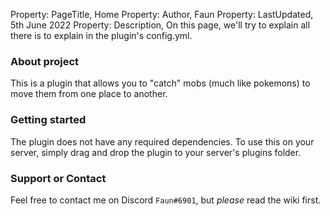 Property: PageTitle, Home
Property: Author, Faun
Property: LastUpdated, 5th June 2022
Property: Description, On this page&#44; we'll try to explain all there is to explain in the plugin's config.yml.

### About project

This is a plugin that allows you to "catch" mobs (much like pokemons) to move them from one place to another. 

### Getting started

The plugin does not have any required dependencies. To use this on your server, simply drag and drop the plugin to your server's plugins folder.

### Support or Contact

Feel free to contact me on Discord `Faun#6901`, but *please* read the wiki first. 
